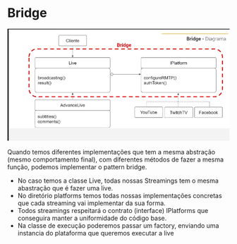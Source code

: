 # Bridge

![img_1.png](img_1.png)

Quando temos diferentes implementações que tem a mesma abstração (mesmo comportamento final), com diferentes métodos de fazer a mesma função, podemos implementar o pattern bridge.

- No caso temos a classe Live, todas nossas Streamings tem o mesma abastração que é fazer uma live.
- No diretório platforms temos todas nossas implementações concretas que cada streaming vai implementar da sua forma.
- Todos streamings respeitará o contrato (interface) IPlatforms que conseguira manter a uniformidade do código base.
- Na classe de execução poderemos passar um factory, enviando uma instancia do plataforma que queremos executar a live
